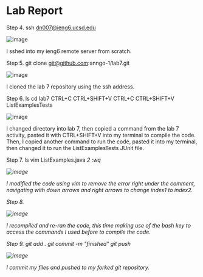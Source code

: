 # Lab Report

Step 4. ssh dn007@ieng6.ucsd.edu

![image](https://github.com/anngo-1/cse15l-lab-reports/assets/75955073/51db6f39-69da-4fd5-ba5e-7942f6494b9e)

I sshed into my ieng6 remote server from scratch.

Step 5. git clone git@github.com:anngo-1/lab7.git

![image](https://github.com/anngo-1/cse15l-lab-reports/assets/75955073/b8aea982-92f7-4b77-bea9-8d2ef828ea71)

I cloned the lab 7 repository using the ssh address. 

Step 6. ls <enter> cd lab7 <enter> CTRL+C CTRL+SHIFT+V <enter> CTRL+C CTRL+SHIFT+V <backspace><backspace><backspace> ListExamplesTests
<enter>

![image](https://github.com/anngo-1/cse15l-lab-reports/assets/75955073/c1a06533-caba-4cab-90ed-29e22341c85c)

I changed directory into lab 7, then copied a command from the lab 7 activity, pasted it with CTRL+SHIFT+V into my terminal to compile the code. Then, I copied another command to run the code, pasted it into my terminal, then changed it to run the ListExamplesTests JUnit file.

Step 7. ls <enter> vim ListExamples.java <enter> <down><down><down><down><down><down> <right> <i> <right> <backspace> 2 <esc> :wq <enter>

![image](https://github.com/anngo-1/cse15l-lab-reports/assets/75955073/8996144a-3a49-4fb8-940e-68e26ca8fb74)

I modified the code using vim to remove the error right under the comment, navigating with down arrows and right arrows to change index1 to index2.

Step 8. <up><up><up><up><up><up> <enter> <up><up><up><up><up> <enter>

![image](https://github.com/anngo-1/cse15l-lab-reports/assets/75955073/daa6c7ab-08c3-4689-8bcc-89539cc4640c)

I recompiled and re-ran the code, this time making use of the bash <up> key to access the commands I used before to compile the code. 

Step 9. git add . <enter> git commit -m "finished" <enter> git push <enter>

![image](https://github.com/anngo-1/cse15l-lab-reports/assets/75955073/d0e2e582-b412-4e14-b69e-38ff94dc0e2c)

I commit my files and pushed to my forked git repository.
